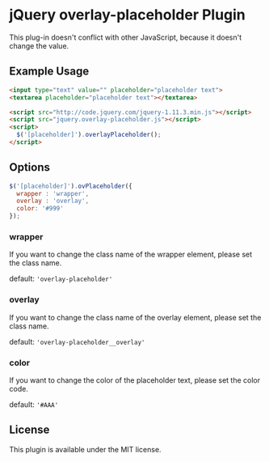 # jQuery overlay-placeholder Plugin

This plug-in doesn't conflict with other JavaScript, because it doesn't change the value.

## Example Usage

```html
<input type="text" value="" placeholder="placeholder text">
<textarea placeholder="placeholder text"></textarea>

<script src="http://code.jquery.com/jquery-1.11.3.min.js"></script>
<script src="jquery.overlay-placeholder.js"></script>
<script>
  $('[placeholder]').overlayPlaceholder();
</script>
```

## Options

```js
$('[placeholder]').ovPlaceholder({
  wrapper : 'wrapper',
  overlay : 'overlay',
  color: '#999'
});
```

### wrapper

If you want to change the class name of the wrapper element, please set the class name.

default: `'overlay-placeholder'`

### overlay

If you want to change the class name of the overlay element, please set the class name.

default: `'overlay-placeholder__overlay'`

### color

If you want to change the color of the placeholder text, please set the color code.

default: `'#AAA'`

## License

This plugin is available under the MIT license.
